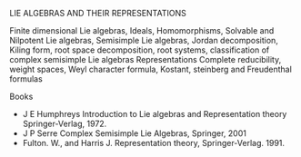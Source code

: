 ---
---
LIE ALGEBRAS AND THEIR REPRESENTATIONS

Finite dimensional Lie algebras, Ideals, Homomorphisms, Solvable and Nilpotent
Lie algebras, Semisimple Lie algebras, Jordan decomposition, Kiling form, root
space decomposition, root systems, classification of complex semisimple Lie
algebras
Representations Complete reducibility, weight spaces, Weyl character formula,
Kostant, steinberg and Freudenthal formulas

Books

* J E Humphreys Introduction to Lie algebras and Representation theory
  Springer-Verlag, 1972.
* J P Serre Complex Semisimple Lie Algebras, Springer, 2001
* Fulton. W., and Harris J. Representation theory, Springer-Verlag. 1991.


